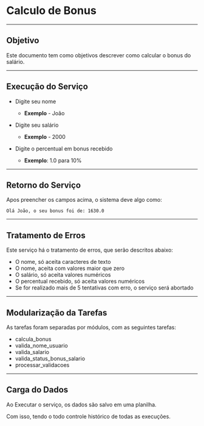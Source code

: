# Calculo de Bonus

---

## Objetivo

Este documento tem como objetivos descrever como calcular o bonus do salário.

---

## Execução do Serviço

- Digite seu nome

  - **Exemplo** - João
- Digite seu salário

  - **Exemplo** - 2000
- Digite o percentual em bonus recebido

  - **Exemplo**: 1.0 para 10%

---

## Retorno do Serviço

Apos preencher os campos acima, o sistema deve algo como:

``Olá João, o seu bonus foi de: 1630.0``

---

## Tratamento de Erros

Este serviço há o tratamento de erros, que serão descritos abaixo:

- O nome, só aceita caracteres de texto
- O nome, aceita com valores maior que zero
- O salário, só aceita valores numéricos
- O percentual recebido, só aceita valores numéricos
- Se for realizado mais de 5 tentativas com erro, o serviço será abortado

---

## Modularização da Tarefas

As tarefas foram separadas por módulos, com as seguintes tarefas:

- calcula_bonus
- valida_nome_usuario
- valida_salario
- valida_status_bonus_salario
- processar_validacoes

---

## Carga do Dados

Ao Executar o serviço, os dados são salvo em uma planilha.

Com isso, tendo o todo controle histórico de todas as execuções.